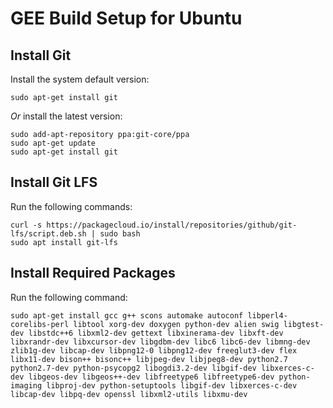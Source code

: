 # GEE Build Setup for Ubuntu    

## Install Git  
Install the system default version:

```
sudo apt-get install git
```
_Or_ install the latest version:
```
sudo add-apt-repository ppa:git-core/ppa
sudo apt-get update
sudo apt-get install git
```

## Install Git LFS
Run the following commands: 
```
curl -s https://packagecloud.io/install/repositories/github/git-lfs/script.deb.sh | sudo bash
sudo apt install git-lfs
```

## Install Required Packages
Run the following command:
```
sudo apt-get install gcc g++ scons automake autoconf libperl4-corelibs-perl libtool xorg-dev doxygen python-dev alien swig libgtest-dev libstdc++6 libxml2-dev gettext libxinerama-dev libxft-dev libxrandr-dev libxcursor-dev libgdbm-dev libc6 libc6-dev libmng-dev zlib1g-dev libcap-dev libpng12-0 libpng12-dev freeglut3-dev flex libx11-dev bison++ bisonc++ libjpeg-dev libjpeg8-dev python2.7 python2.7-dev python-psycopg2 libogdi3.2-dev libgif-dev libxerces-c-dev libgeos-dev libgeos++-dev libfreetype6 libfreetype6-dev python-imaging libproj-dev python-setuptools libgif-dev libxerces-c-dev libcap-dev libpq-dev openssl libxml2-utils libxmu-dev 
```
